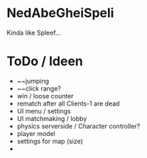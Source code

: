 # NedAbeGheiSpeli
Kinda like Spleef...

# ToDo / Ideen
- ~~jumping  
- ~~click range?  
- win / loose counter
- rematch after all Clients-1 are dead
- UI menu / settings
- UI matchmaking / lobby
- physics serverside / Character controller?
- player model
- settings for map (size)
- 
